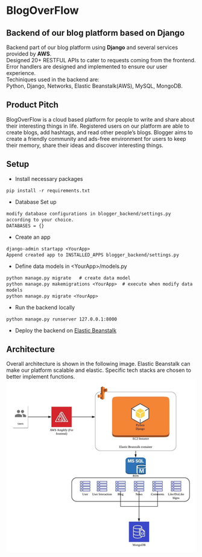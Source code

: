 # BlogOverFlow
## Backend of our blog platform based on Django

Backend part of our blog platform using **Django** and several services provided by **AWS**.   
Designed 20+ RESTFUL APIs to cater to requests coming from the frontend. Error handlers are designed and implemented to ensure our user experience.  
Techiniques used in the backend are:  
Python, Django, Networks, Elastic Beanstalk(AWS), MySQL, MongoDB.


## Product Pitch
BlogOverFlow is a cloud based platform for people to write and share about their interesting things in life. Registered users on our platform are able to create blogs, add hashtags, and read other people’s blogs. Blogger aims to create a friendly community and ads-free environment for users to keep their memory, share their ideas and discover interesting things.


## Setup
- Install necessary packages
```
pip install -r requirements.txt
```
- Database Set up
```
modify database configurations in blogger_backend/settings.py according to your choice.
DATABASES = {}
```
- Create an app
```
django-admin startapp <YourApp>
Append created app to INSTALLED_APPS blogger_backend/settings.py
```
- Define data models in &lt;YourApp&gt;/models.py
```
python manage.py migrate   # create data model
python manage.py makemigrations <YourApp>  # execute when modify data models
python manage.py migrate <YourApp>
```
- Run the backend locally
```
python manage.py runserver 127.0.0.1:8000
```
- Deploy the backend on [Elastic Beanstalk](https://docs.aws.amazon.com/elasticbeanstalk/latest/dg/create-deploy-python-django.html)


## Architecture
Overall architecture is shown in the following image. Elastic Beanstalk can make our platform scalable and elastic. Specific tech stacks are chosen to better implement functions.  
![image](https://github.com/YunjieCao/Blogger-backend/blob/master/architecture.png)
